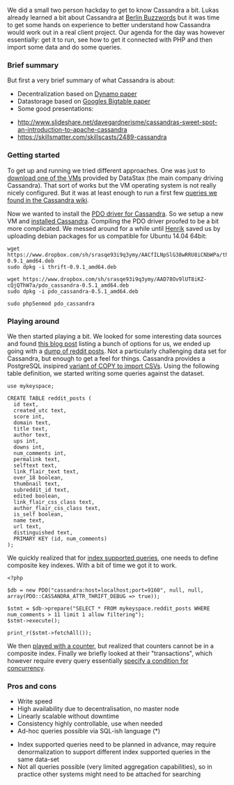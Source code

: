 We did a small two person hackday to get to know Cassandra a bit. Lukas already learned a bit about Cassandra at [Berlin Buzzwords](http://blog.liip.ch/archive/2014/06/03/berlin-buzzwords-2014.html) but it was time to get some hands on experience to better understand how Cassandra would work out in a real client project. Our agenda for the day was however essentially: get it to run, see how to get it connected with PHP and then import some data and do some queries.

### Brief summary

But first a very brief summary of what Cassandra is about:

* Decentralization based on [Dynamo paper](http://www.allthingsdistributed.com/files/amazon-dynamo-sosp2007.pdf)
* Datastorage based on [Googles Bigtable paper](http://static.googleusercontent.com/media/research.google.com/en//archive/bigtable-osdi06.pdf)
* Some good presentations: 
 - http://www.slideshare.net/davegardnerisme/cassandras-sweet-spot-an-introduction-to-apache-cassandra 
 - https://skillsmatter.com/skillscasts/2489-cassandra

### Getting started

To get up and running we tried different approaches. One was just to [download one of the VMs](http://planetcassandra.org/try-cassandra/) provided by DataStax (the main company driving Cassandra). That sort of works but the VM operating system is not really nicely configured. But it was at least enough to run a first few [queries we found in the Cassandra wiki](http://wiki.apache.org/cassandra/GettingStarted).

Now we wanted to install the [PDO driver for Cassandra](https://github.com/Orange-OpenSource/YACassandraPDO). So we setup a new VM and [installed Cassandra](http://www.datastax.com/documentation/cassandra/2.0/cassandra/install/installDeb_t.html?). Compiling the PDO driver proofed to be a bit more complicated. We messed around for a while until [Henrik](https://github.com/henrikbjorn) saved us by uploading debian packages for us compatible for Ubuntu 14.04 64bit:

    wget https://www.dropbox.com/sh/srasqe93i9q3ymy/AACfILNpSlG38wRRU8iCNbWPa/thrift-0.9.1_amd64.deb
    sudo dpkg -i thrift-0.9.1_amd64.deb

    wget https://www.dropbox.com/sh/srasqe93i9q3ymy/AAD78Ov9lUT8iKZ-cQjQThW7a/pdo_cassandra-0.5.1_amd64.deb
    sudo dpkg -i pdo_cassandra-0.5.1_amd64.deb

    sudo php5enmod pdo_cassandra

### Playing around

We then started playing a bit. We looked for some interesting data sources and found [this blog post](http://rs.io/2014/05/29/list-of-data-sets.html) listing a bunch of options for us, we ended up going with a [dump of reddit posts](https://github.com/umbrae/reddit-top-2.5-million). Not a particularly challenging data set for Cassandra, but enough to get a feel for things. Cassandra provides a PostgreSQL insipired [variant of COPY to import CSVs](http://www.datastax.com/documentation/cql/3.1/cql/cql_reference/copy_r.html). Using the following table definition, we started writing some queries against the dataset.

    use mykeyspace;

    CREATE TABLE reddit_posts (
      id text,
      created_utc text,
      score int,
      domain text,
      title text,
      author text,
      ups int,
      downs int,
      num_comments int,
      permalink text,
      selftext text,
      link_flair_text text,
      over_18 boolean,
      thumbnail text,
      subreddit_id text,
      edited boolean,
      link_flair_css_class text,
      author_flair_css_class text,
      is_self boolean,
      name text,
      url text,
      distinguished text,
      PRIMARY KEY (id, num_comments)
    );

We quickly realized that for [index supported queries](http://gettingstartedwithcassandra.blogspot.ch), one needs to define composite key indexes. With a bit of time we got it to work. 

    <?php

    $db = new PDO("cassandra:host=localhost;port=9160", null, null, array(PDO::CASSANDRA_ATTR_THRIFT_DEBUG => true));

    $stmt = $db->prepare("SELECT * FROM mykeyspace.reddit_posts WHERE num_comments > 11 limit 1 allow filtering");
    $stmt->execute();

    print_r($stmt->fetchAll());

We then [played with a counter](http://www.datastax.com/documentation/cql/3.0/cql/cql_using/use_counter_t.html), but realized that counters cannot be in a composite index. Finally we briefly looked at their "transactions", which however require every query essentially [specify a condition for concurrency](http://www.datastax.com/documentation/cql/3.1/cql/cql_using/use_ltweight_transaction_t.html).

### Pros and cons

+ Write speed
+ High availability due to decentralisation, no master node 
+ Linearly scalable without downtime
+ Consistency highly controllable, use when needed
+ Ad-hoc queries possible via SQL-ish language (*)
- Index supported queries need to be planned in advance, may require denormalization to support different index supported queries in the same data-set
- Not all queries possible (very limited aggregation capabilities), so in practice other systems might need to be attached for searching
